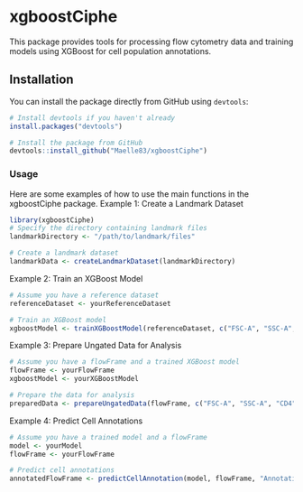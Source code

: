 # xgboostCiphe

This package provides tools for processing flow cytometry data and training models using XGBoost for cell population annotations.

## Installation

You can install the package directly from GitHub using `devtools`:

```r
# Install devtools if you haven't already
install.packages("devtools")

# Install the package from GitHub
devtools::install_github("Maelle83/xgboostCiphe")
```
### Usage

 Here are some examples of how to use the main functions in the xgboostCiphe package.
 Example 1: Create a Landmark Dataset

```r
library(xgboostCiphe)
# Specify the directory containing landmark files
landmarkDirectory <- "/path/to/landmark/files"

# Create a landmark dataset
landmarkData <- createLandmarkDataset(landmarkDirectory)
```
Example 2: Train an XGBoost Model
```r
# Assume you have a reference dataset
referenceDataset <- yourReferenceDataset

# Train an XGBoost model
xgboostModel <- trainXGBoostModel(referenceDataset, c("FSC-A", "SSC-A", "CD4", "CD11b", "CD44", "CD5/Ly6G", "IA/IE", "CD317", "CD62L", "CD8a/SiglecF", "F4/80", "CD161", "Ly6C", "CD25", "CD11c", "CD19"), "popID")
```
Example 3: Prepare Ungated Data for Analysis
```r
# Assume you have a flowFrame and a trained XGBoost model
flowFrame <- yourFlowFrame
xgboostModel <- yourXGBoostModel

# Prepare the data for analysis
preparedData <- prepareUngatedData(flowFrame, c("FSC-A", "SSC-A", "CD4", "CD11b", "CD44", "CD5/Ly6G", "IA/IE", "CD317", "CD62L", "CD8a/SiglecF", "F4/80", "CD161", "Ly6C", "CD25", "CD11c", "CD19"), xgboostModel)
```
Example 4: Predict Cell Annotations
```r
# Assume you have a trained model and a flowFrame
model <- yourModel
flowFrame <- yourFlowFrame

# Predict cell annotations
annotatedFlowFrame <- predictCellAnnotation(model, flowFrame, "AnnotationColumnName")
